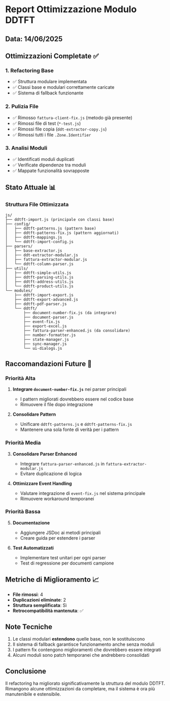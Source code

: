 # Report Ottimizzazione Modulo DDTFT

## Data: 14/06/2025

## Ottimizzazioni Completate ✅

### 1. Refactoring Base
- ✅ Struttura modulare implementata
- ✅ Classi base e modulari correttamente caricate
- ✅ Sistema di fallback funzionante

### 2. Pulizia File
- ✅ Rimosso `fattura-client-fix.js` (metodo già presente)
- ✅ Rimossi file di test (`*-test.js`)
- ✅ Rimossi file copia (`ddt-extractor-copy.js`)
- ✅ Rimossi tutti i file `.Zone.Identifier`

### 3. Analisi Moduli
- ✅ Identificati moduli duplicati
- ✅ Verificate dipendenze tra moduli
- ✅ Mappate funzionalità sovrapposte

## Stato Attuale 📊

### Struttura File Ottimizzata

```
js/
├── ddtft-import.js (principale con classi base)
├── config/
│   ├── ddtft-patterns.js (pattern base)
│   ├── ddtft-patterns-fix.js (pattern aggiornati)
│   ├── ddtft-mappings.js
│   └── ddtft-import-config.js
├── parsers/
│   ├── base-extractor.js
│   ├── ddt-extractor-modular.js
│   ├── fattura-extractor-modular.js
│   └── ddtft-column-parser.js
├── utils/
│   ├── ddtft-simple-utils.js
│   ├── ddtft-parsing-utils.js
│   ├── ddtft-address-utils.js
│   └── ddtft-product-utils.js
└── modules/
    ├── ddtft-import-export.js
    ├── ddtft-export-advanced.js
    ├── ddtft-pdf-parser.js
    └── ddtft/
        ├── document-number-fix.js (da integrare)
        ├── document-parser.js
        ├── event-fix.js
        ├── export-excel.js
        ├── fattura-parser-enhanced.js (da consolidare)
        ├── number-formatter.js
        ├── state-manager.js
        ├── sync-manager.js
        └── ui-dialogs.js
```

## Raccomandazioni Future 🎯

### Priorità Alta
1. **Integrare `document-number-fix.js`** nei parser principali
   - I pattern migliorati dovrebbero essere nel codice base
   - Rimuovere il file dopo integrazione

2. **Consolidare Pattern**
   - Unificare `ddtft-patterns.js` e `ddtft-patterns-fix.js`
   - Mantenere una sola fonte di verità per i pattern

### Priorità Media
3. **Consolidare Parser Enhanced**
   - Integrare `fattura-parser-enhanced.js` in `fattura-extractor-modular.js`
   - Evitare duplicazione di logica

4. **Ottimizzare Event Handling**
   - Valutare integrazione di `event-fix.js` nel sistema principale
   - Rimuovere workaround temporanei

### Priorità Bassa
5. **Documentazione**
   - Aggiungere JSDoc ai metodi principali
   - Creare guida per estendere i parser

6. **Test Automatizzati**
   - Implementare test unitari per ogni parser
   - Test di regressione per documenti campione

## Metriche di Miglioramento 📈

- **File rimossi**: 4
- **Duplicazioni eliminate**: 2
- **Struttura semplificata**: Sì
- **Retrocompatibilità mantenuta**: ✅

## Note Tecniche

1. Le classi modulari **estendono** quelle base, non le sostituiscono
2. Il sistema di fallback garantisce funzionamento anche senza moduli
3. I pattern fix contengono miglioramenti che dovrebbero essere integrati
4. Alcuni moduli sono patch temporanei che andrebbero consolidati

## Conclusione

Il refactoring ha migliorato significativamente la struttura del modulo DDTFT. 
Rimangono alcune ottimizzazioni da completare, ma il sistema è ora più 
manutenibile e estensibile.